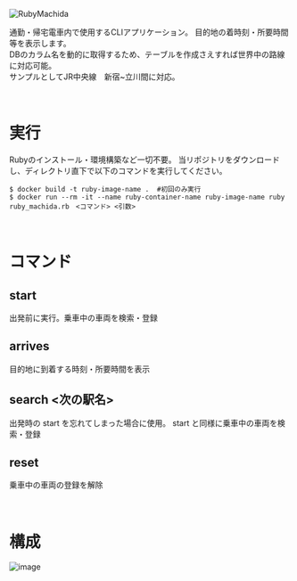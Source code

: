 ![RubyMachida](https://github.com/user-attachments/assets/10ce990b-7b63-4667-ba28-4ab36cc91271)



通勤・帰宅電車内で使用するCLIアプリケーション。  目的地の着時刻・所要時間等を表示します。  
DBのカラム名を動的に取得するため、テーブルを作成さえすれば世界中の路線に対応可能。  
サンプルとしてJR中央線　新宿~立川間に対応。

<br>

# 実行
Rubyのインストール・環境構築など一切不要。
当リポジトリをダウンロードし、ディレクトリ直下で以下のコマンドを実行してください。
```
$ docker build -t ruby-image-name .  #初回のみ実行
$ docker run --rm -it --name ruby-container-name ruby-image-name ruby ruby_machida.rb　<コマンド> <引数>
```
<br>

# コマンド
## start
出発前に実行。乗車中の車両を検索・登録

## arrives
目的地に到着する時刻・所要時間を表示

## search <次の駅名>
出発時の start を忘れてしまった場合に使用。
start と同様に乗車中の車両を検索・登録

## reset
乗車中の車両の登録を解除

<br>

# 構成

![image](https://github.com/user-attachments/assets/957ecfb8-cc73-4fc1-a579-489f0917aa38)
